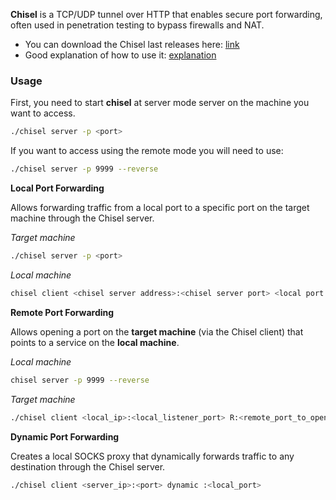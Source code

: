**Chisel** is a TCP/UDP tunnel over HTTP that enables secure port forwarding, often used in penetration testing to bypass firewalls and NAT.

- You can download the Chisel last releases here: [link](https://github.com/jpillora/chisel/releases)
- Good explanation of how to use it: [explanation](https://deephacking.tech/pivoting-con-chisel/)
### Usage
First, you need to start **chisel** at server mode server on the machine you want to access.
```bash
./chisel server -p <port>
```
If you want to access using the remote mode you will need to use:
```bash
./chisel server -p 9999 --reverse
```

**Local Port Forwarding**

Allows forwarding traffic from a local port to a specific port on the target machine through the Chisel server.

*Target machine*
```bash
./chisel server -p <port>
```
*Local machine*
```bash
chisel client <chisel server address>:<chisel server port> <local port to open>:<address to point to>:<port to point to on the target address>
```

**Remote Port Forwarding** 

Allows opening a port on the **target machine** (via the Chisel client) that points to a service on the **local machine**.

*Local machine*
```bash
chisel server -p 9999 --reverse
```
*Target machine*
```bash
./chisel client <local_ip>:<local_listener_port> R:<remote_port_to_open>:127.0.0.1:<target_machine_port_to_open>
```

**Dynamic Port Forwarding**

Creates a local SOCKS proxy that dynamically forwards traffic to any destination through the Chisel server.

```bash
./chisel client <server_ip>:<port> dynamic :<local_port>
```

